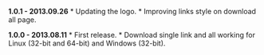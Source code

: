 **1.0.1 - 2013.09.26**
    * Updating the logo.
    * Improving links style on download all page.

**1.0.0 - 2013.08.11**
    * First release.
    * Download single link and all working for Linux (32-bit and 64-bit) and Windows (32-bit).
